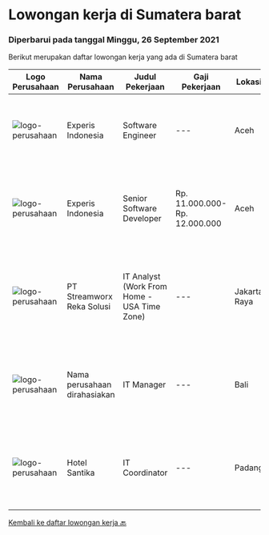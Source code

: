 
  # Lowongan kerja di Sumatera barat

  ### Diperbarui pada tanggal Minggu, 26 September 2021

  Berikut merupakan daftar lowongan kerja yang ada di Sumatera barat

  |Logo Perusahaan | Nama Perusahaan | Judul Pekerjaan | Gaji Pekerjaan | Lokasi | Deskripsi | Tanggal diunggah | Pranala |
  | -------------- | --------------- | --------------- | --------- | --------- | -------------- | ------- | ----------- |
  |![logo-perusahaan](https://image-service-cdn.seek.com.au/314ed38ba58cf54b5555f434a5bf338661292eb7/ee4dce1061f3f616224767ad58cb2fc751b8d2dc)|Experis Indonesia|Software Engineer|---|Aceh|On behalf of our client, IT Telco Solutions Company, we are looking for Software Engineer with these following details: Job Description : Develops...|Selasa, 14 September 2021|https://www.jobstreet.co.id/id/job/software-engineer-3628551?token=0~9a07d687-c6cc-4cde-a67a-a518f56e9801&sectionRank=1&jobId=jobstreet-id-job-3628551|
|![logo-perusahaan](https://image-service-cdn.seek.com.au/314ed38ba58cf54b5555f434a5bf338661292eb7/ee4dce1061f3f616224767ad58cb2fc751b8d2dc)|Experis Indonesia|Senior Software Developer|Rp. 11.000.000-Rp. 12.000.000|Aceh|On behalf of our client, IT Telco Sulutions Company, we are looking for Senior Software Developer with the following details: Job Descriptions: To...|Selasa, 14 September 2021|https://www.jobstreet.co.id/id/job/senior-software-developer-3628446?token=0~9a07d687-c6cc-4cde-a67a-a518f56e9801&sectionRank=2&jobId=jobstreet-id-job-3628446|
|![logo-perusahaan](https://image-service-cdn.seek.com.au/cd7e06fc22850c741eb8275c78b78d2cd1ec15f8/ee4dce1061f3f616224767ad58cb2fc751b8d2dc)|PT Streamworx Reka Solusi|IT Analyst (Work From Home - USA Time Zone)|---|Jakarta Raya|Responsibilities: Troubleshoot and improve existing processes: This can include processes that are written in JavaScript, or REST/SOAP Processes....|Jumat, 03 September 2021|https://www.jobstreet.co.id/id/job/it-analyst-work-from-home-usa-time-zone-3617936?token=0~9a07d687-c6cc-4cde-a67a-a518f56e9801&sectionRank=3&jobId=jobstreet-id-job-3617936|
|![logo-perusahaan](https://us.123rf.com/450wm/pavelstasevich/pavelstasevich1811/pavelstasevich181101027/112815900-stock-vector-no-image-available-icon-flat-vector.jpg?ver=6)|Nama perusahaan dirahasiakan|IT Manager|---|Bali|Pendidikan minimal S1 segala jurusan Memiliki pengetahuan mengenai PHP dan bahasa pemrograman lainnya atau menguasai jaringan Gaji negotiable...|Rabu, 01 September 2021|https://www.jobstreet.co.id/id/job/it-manager-3615473?token=0~9a07d687-c6cc-4cde-a67a-a518f56e9801&sectionRank=4&jobId=jobstreet-id-job-3615473|
|![logo-perusahaan](https://image-service-cdn.seek.com.au/e85c0d29621d01631d2a9d67a4404c408ea508db/ee4dce1061f3f616224767ad58cb2fc751b8d2dc)|Hotel Santika|IT Coordinator|---|Padang|Min Diploma or Bachelor Degree of Information TechnologyMin 2 years Experiences of IThave knowledge of Operating System, Hardware Computer, Networking...|Selasa, 14 September 2021|https://www.jobstreet.co.id/id/job/it-coordinator-1028990270?token=0~9a07d687-c6cc-4cde-a67a-a518f56e9801&sectionRank=5&jobId=jobstreet-id-job-1028990270|


  [Kembali ke daftar lowongan kerja 🔙](../README.md#daftar-lowongan-kerja)
  